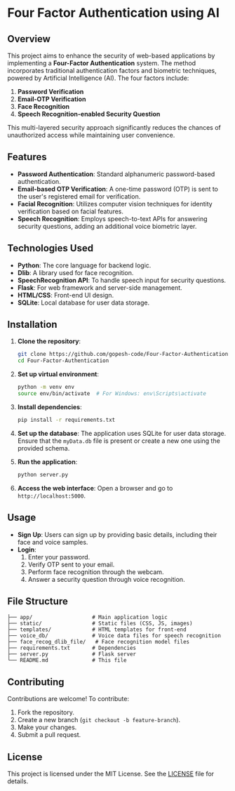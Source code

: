 
# Four Factor Authentication using AI

## Overview

This project aims to enhance the security of web-based applications by implementing a **Four-Factor Authentication** system. The method incorporates traditional authentication factors and biometric techniques, powered by Artificial Intelligence (AI). The four factors include:

1. **Password Verification**
2. **Email-OTP Verification**
3. **Face Recognition**
4. **Speech Recognition-enabled Security Question**

This multi-layered security approach significantly reduces the chances of unauthorized access while maintaining user convenience.

## Features

- **Password Authentication**: Standard alphanumeric password-based authentication.
- **Email-based OTP Verification**: A one-time password (OTP) is sent to the user's registered email for verification.
- **Facial Recognition**: Utilizes computer vision techniques for identity verification based on facial features.
- **Speech Recognition**: Employs speech-to-text APIs for answering security questions, adding an additional voice biometric layer.
  
## Technologies Used

- **Python**: The core language for backend logic.
- **Dlib**: A library used for face recognition.
- **SpeechRecognition API**: To handle speech input for security questions.
- **Flask**: For web framework and server-side management.
- **HTML/CSS**: Front-end UI design.
- **SQLite**: Local database for user data storage.

## Installation

1. **Clone the repository**:
   ```bash
   git clone https://github.com/gopesh-code/Four-Factor-Authentication.git
   cd Four-Factor-Authentication
   ```

2. **Set up virtual environment**:
   ```bash
   python -m venv env
   source env/bin/activate  # For Windows: env\Scripts\activate
   ```

3. **Install dependencies**:
   ```bash
   pip install -r requirements.txt
   ```

4. **Set up the database**:
   The application uses SQLite for user data storage. Ensure that the `myData.db` file is present or create a new one using the provided schema.

5. **Run the application**:
   ```bash
   python server.py
   ```

6. **Access the web interface**:
   Open a browser and go to `http://localhost:5000`.

## Usage

- **Sign Up**: Users can sign up by providing basic details, including their face and voice samples.
- **Login**: 
   1. Enter your password.
   2. Verify OTP sent to your email.
   3. Perform face recognition through the webcam.
   4. Answer a security question through voice recognition.

## File Structure

```plaintext
├── app/                   # Main application logic
├── static/                # Static files (CSS, JS, images)
├── templates/             # HTML templates for front-end
├── voice_db/              # Voice data files for speech recognition
├── face_recog_dlib_file/   # Face recognition model files
├── requirements.txt       # Dependencies
├── server.py              # Flask server
└── README.md              # This file
```

## Contributing

Contributions are welcome! To contribute:

1. Fork the repository.
2. Create a new branch (`git checkout -b feature-branch`).
3. Make your changes.
4. Submit a pull request.

## License

This project is licensed under the MIT License. See the [LICENSE](LICENSE) file for details.
